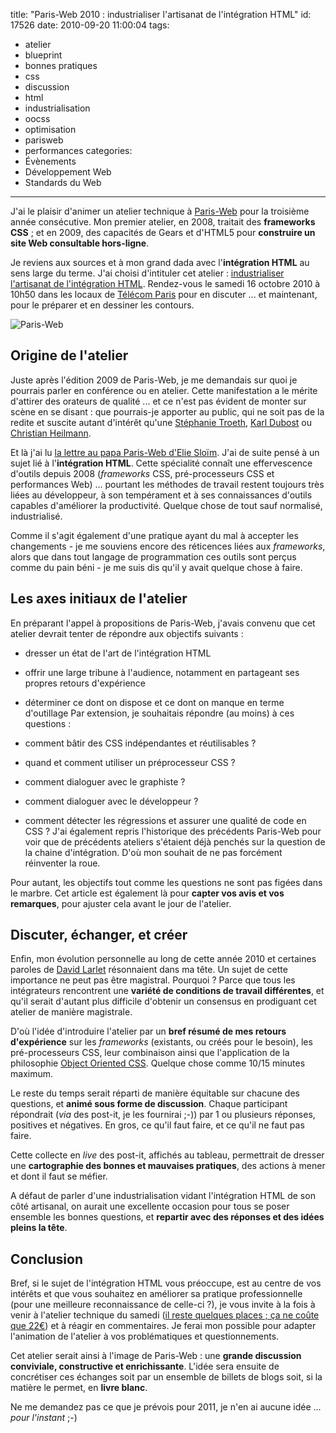 title: "Paris-Web 2010 : industrialiser l'artisanat de l'intégration HTML"
id: 17526
date: 2010-09-20 11:00:04
tags:
- atelier
- blueprint
- bonnes pratiques
- css
- discussion
- html
- industrialisation
- oocss
- optimisation
- parisweb
- performances
categories:
- Évènements
- Développement Web
- Standards du Web
---

J'ai le plaisir d'animer un atelier technique à [Paris-Web](http://www.paris-web.fr) pour la troisième année consécutive. Mon premier atelier, en 2008, traitait des **frameworks CSS** ; et en 2009, des capacités de Gears et d'HTML5 pour **construire un site Web consultable hors-ligne**.

Je reviens aux sources et à mon grand dada avec l'**intégration HTML** au sens large du terme. J'ai choisi d'intituler cet atelier : [industrialiser l'artisanat de l'intégration HTML](http://www.paris-web.fr/2010/programme/industrialiser-lartisanat-de-lintegration-html.php). Rendez-vous le samedi 16 octobre 2010 à 10h50 dans les locaux de [Télécom Paris](http://www.telecom-paristech.fr/) pour en discuter ... et maintenant, pour le préparer et en dessiner les contours.

![](https://oncletom.io/images/2010/09/logotype-paris-web-300x203.png "Paris-Web")

<!--more-->

## Origine de l'atelier

Juste après l'édition 2009 de Paris-Web, je me demandais sur quoi je pourrais parler en conférence ou en atelier. Cette manifestation a le mérite d'attirer des orateurs de qualité ... et ce n'est pas évident de monter sur scène en se disant : que pourrais-je apporter au public, qui ne soit pas de la redite et suscite autant d'intérêt qu'une [Stéphanie Troeth](http://stephanietroeth.com/), [Karl Dubost](http://www.la-grange.net/) ou [Christian Heilmann](http://icant.co.uk/).

Et là j'ai lu [la lettre au papa Paris-Web d'Elie Sloïm](http://blog.temesis.com/post/2009/12/15/Ma-lettre-a-papa-ParisWeb). J'ai de suite pensé à un sujet lié à l'**intégration HTML**. Cette spécialité connaît une effervescence d'outils depuis 2008 (_frameworks_ CSS, pré-processeurs CSS et performances Web) ... pourtant les méthodes de travail restent toujours très liées au développeur, à son tempérament et à ses connaissances d'outils capables d'améliorer la productivité. Quelque chose de tout sauf normalisé, industrialisé.

Comme il s'agit également d'une pratique ayant du mal à accepter les changements - je me souviens encore des réticences liées aux _frameworks_, alors que dans tout langage de programmation ces outils sont perçus comme du pain béni - je me suis dis qu'il y avait quelque chose à faire.

## Les axes initiaux de l'atelier

En préparant l'appel à propositions de Paris-Web, j'avais convenu que cet atelier devrait tenter de répondre aux objectifs suivants :

*   dresser un état de l'art de l'intégration HTML
*   offrir une large tribune à l'audience, notamment en partageant ses  propres retours d'expérience
*   déterminer ce dont on dispose et ce dont on manque en terme  d'outillage
Par extension, je souhaitais répondre (au moins) à ces questions :

*   comment bâtir des CSS indépendantes et réutilisables ?
*   quand et comment utiliser un préprocesseur CSS ?
*   comment dialoguer avec le graphiste ?
*   comment dialoguer avec le développeur ?
*   comment détecter les régressions et assurer une qualité de code en  CSS ?
J'ai également repris l'historique des précédents Paris-Web pour voir que de précédents ateliers s'étaient déjà penchés sur la question de la chaine d'intégration. D'où mon souhait de ne pas forcément réinventer la roue.

Pour autant, les objectifs tout comme les questions ne sont pas figées dans le marbre. Cet article est également là pour **capter vos avis et vos remarques**, pour ajuster cela avant le jour de l'atelier.

## Discuter, échanger, et créer

Enfin, mon évolution personnelle au long de cette année 2010 et certaines paroles de [David Larlet](http://larlet.fr/) résonnaient dans ma tête.
Un sujet de cette importance ne peut pas être magistral. Pourquoi ? Parce que tous les intégrateurs rencontrent une **variété de conditions de travail différentes**, et qu'il serait d'autant plus difficile d'obtenir un consensus en prodiguant cet atelier de manière magistrale.

D'où l'idée d'introduire l'atelier par un **bref résumé de mes retours d'expérience** sur les _frameworks_ (existants, ou créés pour le besoin), les pré-processeurs CSS, leur combinaison ainsi que l'application de la philosophie [Object Oriented CSS](http://oocss.org/). Quelque chose comme 10/15 minutes maximum.

Le reste du temps serait réparti de manière équitable sur chacune des questions, et **animé sous forme de discussion**. Chaque participant répondrait (_via_ des post-it, je les fournirai ;-)) par 1 ou plusieurs réponses, positives et négatives. En gros, ce qu'il faut faire, et ce qu'il ne faut pas faire.

Cette collecte en _live_ des post-it, affichés au tableau, permettrait de dresser une **cartographie des bonnes et mauvaises pratiques**, des actions à mener et dont il faut se méfier.

A défaut de parler d'une industrialisation vidant l'intégration HTML de son côté artisanal, on aurait une excellente occasion pour tous se poser ensemble les bonnes questions, et **repartir avec des réponses et des idées pleins la tête**.

## Conclusion

Bref, si le sujet de l'intégration HTML vous préoccupe, est au centre de vos intérêts et que vous souhaitez en améliorer sa pratique professionnelle (pour une meilleure reconnaissance de celle-ci ?), je vous invite à la fois à venir à l'atelier technique du samedi ([il reste quelques places ; ça ne coûte que 22€](http://inscriptions.paris-web.fr/)) et à réagir en commentaires. Je ferai mon possible pour adapter l'animation de l'atelier à vos problématiques et questionnements.

Cet atelier serait ainsi à l'image de Paris-Web : une **grande discussion conviviale, constructive et enrichissante**.
L'idée sera ensuite de concrétiser ces échanges soit par un ensemble de billets de blogs soit, si la matière le permet, en **livre blanc**.

Ne me demandez pas ce que je prévois pour 2011, je n'en ai aucune idée ... _pour l'instant_ ;-)